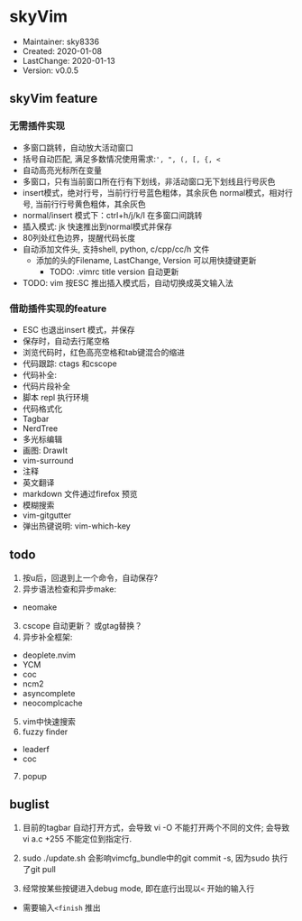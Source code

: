 # skyVim
- Maintainer: sky8336
-    Created: 2020-01-08
- LastChange: 2020-01-13
-    Version: v0.0.5

## skyVim feature
### 无需插件实现
- 多窗口跳转，自动放大活动窗口
- 括号自动匹配, 满足多数情况使用需求:`', ", (, [, {, <`
- 自动高亮光标所在变量
- 多窗口，只有当前窗口所在行有下划线，非活动窗口无下划线且行号灰色
- insert模式，绝对行号，当前行行号蓝色粗体，其余灰色
  normal模式，相对行号, 当前行行号黄色粗体，其余灰色
- normal/insert 模式下：ctrl+h/j/k/l 在多窗口间跳转
- 插入模式:  jk 快速推出到normal模式并保存
- 80列处红色边界，提醒代码长度
- 自动添加文件头, 支持shell, python, c/cpp/cc/h 文件
  - 添加的头的Filename, LastChange, Version 可以用快捷键更新
    - TODO: .vimrc title version 自动更新
- TODO: vim 按ESC 推出插入模式后，自动切换成英文输入法

### 借助插件实现的feature
- ESC 也退出insert 模式，并保存
- 保存时，自动去行尾空格
- 浏览代码时，红色高亮空格和tab键混合的缩进
- 代码跟踪: ctags 和cscope
- 代码补全:
- 代码片段补全
- 脚本 repl 执行环境
- 代码格式化
- Tagbar
- NerdTree
- 多光标编辑
- 画图: DrawIt
- vim-surround
- 注释
- 英文翻译
- markdown 文件通过firefox 预览
- 模糊搜索
- vim-gitgutter
- 弹出热键说明: vim-which-key

## todo
1. 按u后，回退到上一个命令，自动保存?
2. 异步语法检查和异步make: 
  - neomake
3. cscope 自动更新？ 或gtag替换？
4. 异步补全框架: 
  - deoplete.nvim
  - YCM
  - coc
  - ncm2
  - asyncomplete
  - neocomplcache
5. vim中快速搜索
6. fuzzy finder
  - leaderf
  - coc
7. popup

## buglist
1. 目前的tagbar 自动打开方式，会导致 vi -O 不能打开两个不同的文件;
	会导致vi a.c +255 不能定位到指定行.

2. sudo ./update.sh 会影响vimcfg_bundle中的git commit -s, 因为sudo 执行了git
pull
3. 经常按某些按键进入debug mode, 即在底行出现以`<` 开始的输入行
  - 需要输入`<finish` 推出

